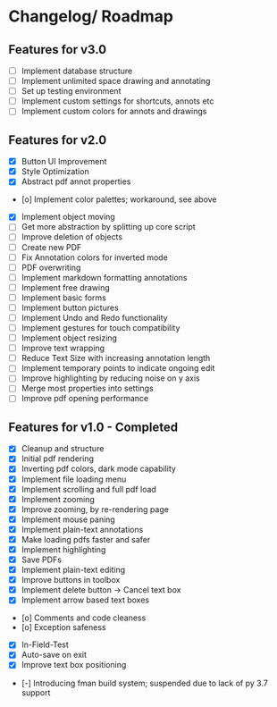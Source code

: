 # Changelog/ Roadmap

## Features for v3.0

- [ ] Implement database structure
- [ ] Implement unlimited space drawing and annotating
- [ ] Set up testing environment
- [ ] Implement custom settings for shortcuts, annots etc
- [ ] Implement custom colors for annots and drawings

## Features for v2.0

- [x] Button UI Improvement
- [x] Style Optimization
- [x] Abstract pdf annot properties
- [o] Implement color palettes; workaround, see above
- [x] Implement object moving
- [ ] Get more abstraction by splitting up core script
- [ ] Improve deletion of objects
- [ ] Create new PDF
- [ ] Fix Annotation colors for inverted mode
- [ ] PDF overwriting
- [ ] Implement markdown formatting annotations
- [ ] Implement free drawing
- [ ] Implement basic forms
- [ ] Implement button pictures
- [ ] Implement Undo and Redo functionality
- [ ] Implement gestures for touch compatibility
- [ ] Implement object resizing
- [ ] Improve text wrapping
- [ ] Reduce Text Size with increasing annotation length
- [ ] Implement temporary points to indicate ongoing edit
- [ ] Improve highlighting by reducing noise on y axis
- [ ] Merge most properties into settings
- [ ] Improve pdf opening performance

## Features for v1.0 - Completed

- [x] Cleanup and structure
- [x] Initial pdf rendering
- [x] Inverting pdf colors, dark mode capability
- [x] Implement file loading menu
- [x] Implement scrolling and full pdf load
- [x] Implement zooming
- [x] Improve zooming, by re-rendering page
- [x] Implement mouse paning
- [x] Implement plain-text annotations
- [x] Make loading pdfs faster and safer
- [x] Implement highlighting
- [x] Save PDFs
- [x] Implement plain-text editing
- [x] Improve buttons in toolbox
- [x] Implement delete button -> Cancel text box
- [x] Implement arrow based text boxes
- [o] Comments and code cleaness
- [o] Exception safeness
- [x] In-Field-Test
- [x] Auto-save on exit
- [x] Improve text box positioning
- [-] Introducing fman build system; suspended due to lack of py 3.7 support
